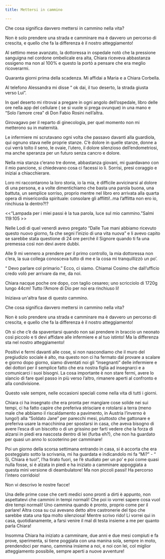 ```yaml
---
title: Mettersi in cammino

---
```

Che cosa significa davvero mettersi in cammino nella vita?

Non è solo prendere una strada e camminare ma è davvero un percorso di crescita, e quello che fa la differenza è il nostro atteggiamento!

Al settimo mese avanzato, la dottoressa in ospedale notò che la pressione sanguigna nel cordone ombelicale era alta, Chiara riceveva abbastanza ossigeno ma non al 100% e questo la portò a pensare che era meglio ricoverarmi.

Quaranta giorni prima della scadenza. Mi affidai a Maria e a Chiara Corbella.

Al telefono Alessandra mi disse “ ok dai, il tuo deserto, la strada giusta verso Lui”.

In quel deserto mi ritrovai a pregare in ogni angolo dell’ospedale, libro delle ore nella app del cellulare ( se si vuole si prega ovunque) in una mano e “Solo l’amore crea” di Don Fabio Rosini nell’altra.

Girovagavo per il reparto di ginecologia, per quel momento non mi metterono su in maternità.

Le infermiere mi scrutavano ogni volta che passavo davanti alla guardiola, qui ognuno stava nelle proprie stanze. C’è dolore in quelle stanze, donne a cui verrà tolto il seno, le ovaie, l’utero, il dolore silenzioso dell’endometriosi, ma anche speranza per un futuro senza cancro e dolore.

Nella mia stanza c’erano tre donne, abbastanza giovani, mi guardavano con il mio pancione, si chiedevano cosa ci facessi io li. Sorrisi, presi coraggio e iniziai a chiacchierare.

Loro mi raccontarono la loro storia, io la mia, è difficile avvicinarsi al dolore di una persona, e a volte dimentichiamo che basta una parola buona, una battuta, un semplice sorriso, proprio mentre nel libro ero arrivata alla quarta opera di misericordia spirituale: consolare gli afflitti!..ma l’afflitta non ero io, rinchiusa la dentro?!?

<<“Lampada per i miei passi è la tua parola, luce sul mio cammino.”Salmi 119:105 >>

Nelle Lodi di quel venerdì avevo pregato “Dalle Tue mani abbiamo ricevuto questo nuovo giorno, fa che segni l’inizio di una vita nuova” e li avevo capito se sarebbe stata questione di 24 ore perché il Signore quando ti fa una premessa così non devi avere dubbi.

Alle 9 mi vennero a prendere per il primo controllo, la mia dottoressa non c’era, la sua collega conosceva tutto di me e la cosa mi tranquillizzò un po’.

“ Devo parlare col primario.” Ecco, ci siamo. Chiamai Cosimo che dall’ufficio credo volò per arrivare da me, da noi.

Chiara nacque poche ore dopo, con taglio cesareo; uno scricciolo di 1720g lungo 44cm! Tutto l’Amore di Dio per noi era rinchiuso li!

Iniziava un'altra fase di questo cammino.

Che cosa significa davvero mettersi in cammino nella vita?

Non è solo prendere una strada e camminare ma è davvero un percorso di crescita, e quello che fa la differenza è il nostro atteggiamento!

Oh si che c’è da spaventarsi quando non sai prendere in braccio un neonato così piccolo e ti devi affidare alle infermiere e al tuo istinto! Ma la differenza sta nel nostro atteggiamento!

Positivi e fermi davanti alle cose, si non nascondiamo che il muro del pregiudizio sociale è alto, ma questo non ci ha fermato dal provare a scalare e giorno dopo giorno, siamo diventati noi gli “insegnanti” delle infermiere e dei dottori per il semplice fatto che era nostra figlia ad insegnarci e a comunicarci i suoi bisogni. La cosa importante è non stare fermi, avere lo slancio di fare quel passo in più verso l’altro, rimanere aperti al confronto e alla condivisione.

Questo vale sempre, nelle occasioni speciali come nella vita di tutti i giorni.

Chiara ci ha insegnato che era pronta per mangiare cose solide nei sui tempi, ci ha fatto capire che preferiva strisciare e rotolarsi a terra (meno male che abbiamo il riscaldamento a pavimento, in Austria l’inverno è lungo!) alla “Soldato Jane” per parecchi mesi, piuttosto che gattonare e preferiva usare la macchinina per spostarsi in casa, che aveva bisogno di avere l’esca di un biscotto o di un grissino per farti vedere che la forza di alzarsi in piedi era nascosta dentro di lei (furba eh?), che non ha guardato per quasi un anno lo scooterino per camminare!

Poi un giorno della scorsa settimana entrando in casa, si è accorta che era posteggiato sotto la scrivania, mi ha guardata e indicandolo mi fa “Mi?” - “ Si, Chiara è tuo!”, l’ha tirato fuori, se l’è studiato per un po’ e poi come quasi nulla fosse, si è alzata in piedi e ha iniziato a camminare appoggiata a questa mini versione di deambulatore! Ma non piccoli passi! Ha percorso l’intero corridoio!

Non vi descrivo le nostre facce!

Una delle prime cose che certi medici sono pronti a dirti è appunto, non aspettatevi che cammini in tempi normali! Che poi io vorrei sapere cosa vuol dire tempi normali! Uno cammina quando è pronto, proprio come per il parlare! Altra cosa su cui avevano detto altre castronerie del tipo che sarebbe stata una tipa molto silenziosa! Mentre scrivo rido! Li vorrei qui in casa, quotidianamente, a farsi venire il mal di testa insieme a me per quanto parla Chiara!

Insomma Chiara ha iniziato a camminare, due anni e due mesi compiuti e fa prove, sperimenta, si tiene poggiata con una manina sola, sempre in moto, prendendoci per mano, cammina insieme a noi, e noi con lei, col miglior atteggiamento possibile, sempre aperti a nuove avventure!